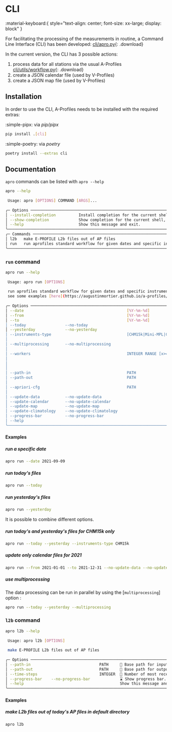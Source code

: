 # CLI

:material-keyboard:{ style="text-align: center; font-size: xx-large; display: block" }

For facilitating the processing of the measurements in routine, a
Command Line Interface (CLI) has been developed:
[cli/apro.py](cli/apro.py){: .download}

In the current version, the CLI has 3 possible actions:

1.  process data for all stations via the usual A-Profiles [cli/utils/workflow.py](cli/utils/workflow.py){: .download}
2.  create a JSON calendar file (used by V-Profiles)
3.  create a JSON map file (used by V-Profiles)

## Installation

In order to use the CLI, A-Profiles needs to be installed with the
required extras:

:simple-pipx: via *pip/pipx*

``` bash
pip install .[cli]
```

:simple-poetry: via *poetry*

``` bash
poetry install --extras cli
```

## Documentation

`apro` commands can be listed with `apro --help`

``` bash
apro --help
                                                                                                                                     
 Usage: apro [OPTIONS] COMMAND [ARGS]...                                                                                             
                                                                                                                                     
╭─ Options ─────────────────────────────────────────────────────────────────────────────────────────────────────────────────────────╮
│ --install-completion          Install completion for the current shell.                                                           │
│ --show-completion             Show completion for the current shell, to copy it or customize the installation.                    │
│ --help                        Show this message and exit.                                                                         │
╰───────────────────────────────────────────────────────────────────────────────────────────────────────────────────────────────────╯
╭─ Commands ────────────────────────────────────────────────────────────────────────────────────────────────────────────────────────╮
│ l2b   make E-PROFILE L2b files out of AP files                                                                                    │
│ run   run aprofiles standard workflow for given dates and specific instruments types                                              │
╰───────────────────────────────────────────────────────────────────────────────────────────────────────────────────────────────────╯
```


### `run` command

``` bash
apro run --help
                                                                                                                                     
 Usage: apro run [OPTIONS]                                                                                                           
                                                                                                                                     
 run aprofiles standard workflow for given dates and specific instruments types                                                      
 see some examples [here](https://augustinmortier.github.io/a-profiles/cli/)                                                         
                                                                                                                                     
╭─ Options ─────────────────────────────────────────────────────────────────────────────────────────────────────────────────────────╮
│ --date                                             [%Y-%m-%d]              📅 Processing date.                                    │
│ --from                                             [%Y-%m-%d]              📅 Initial date. [default: None]                       │
│ --to                                               [%Y-%m-%d]              📅 Ending date. [default: (Today's date)]              │
│ --today                 --no-today                                         🕑 Process today's data. [default: no-today]           │
│ --yesterday             --no-yesterday                                     🕙 Process yesterday's data. [default: no-yesterday]   │
│ --instruments-type                                 [CHM15k|Mini-MPL|CL61]  📗 List of specific instruments to be processed.       │
│                                                                            [default: CHM15k, Mini-MPL]                            │
│ --multiprocessing       --no-multiprocessing                               🚀 Use multiprocessing mode.                           │
│                                                                            [default: no-multiprocessing]                          │
│ --workers                                          INTEGER RANGE [x>=1]    👷 Number of workers (NSLOTS, if multiprocessing mode  │
│                                                                            is enabled).                                           │
│                                                                            [env var: NSLOTS]                                      │
│                                                                            [default: 2]                                           │
│ --path-in                                          PATH                    📂 Base path for input data. [default: data/e-profile] │
│ --path-out                                         PATH                    📂 Base path for output data.                          │
│                                                                            [default: data/v-profiles]                             │
│ --apriori-cfg                                      PATH                    📂 Base path for a priori config file.                 │
│                                                                            [default: config]                                      │
│ --update-data           --no-update-data                                   📈 Update data. [default: update-data]                 │
│ --update-calendar       --no-update-calendar                               🗓️ Update calendar. [default: update-calendar]          │
│ --update-map            --no-update-map                                    🗺️ Update map. [default: update-map]                    │
│ --update-climatology    --no-update-climatology                            ↪️ Update climatology. [default: update-climatology]    │
│ --progress-bar          --no-progress-bar                                  ⌛ Show progress bar. [default: progress-bar]          │
│ --help                                                                     Show this message and exit.                            │
╰───────────────────────────────────────────────────────────────────────────────────────────────────────────────────────────────────╯
```

#### Examples

##### run a specific date

``` bash
apro run --date 2021-09-09
```

##### run today\'s files

``` bash
apro run --today
```

##### run yesterday\'s files

``` bash
apro run --yesterday
```

It is possible to combine different options.

##### run today\'s and yesterday\'s files for CHM15k only

``` bash
apro run --today --yesterday --instruments-type CHM15k
```

##### update only calendar files for 2021

``` bash
apro run --from 2021-01-01 --to 2021-12-31 --no-update-data --no-update-map
```

##### use multiprocessing

The data processing can be run in parallel by using the
[`multiprocessing`] option :
``` bash
apro run --today --yesterday --multiprocessing
```


### `l2b` command

``` bash
apro l2b --help
                                                                                                                                     
 Usage: apro l2b [OPTIONS]                                                                                                           
                                                                                                                                     
 make E-PROFILE L2b files out of AP files                                                                                            
                                                                                                                                     
╭─ Options ─────────────────────────────────────────────────────────────────────────────────────────────────────────────────────────╮
│ --path-in                              PATH     📂 Base path for input data. [default: data/v-profiles]                           │
│ --path-out                             PATH     📂 Base path for output data. [default: data/l2b]                                 │
│ --time-steps                           INTEGER  🔂 Number of most recent time steps to be processed. [default: 12]                │
│ --progress-bar    --no-progress-bar             ⌛ Show progress bar. [default: progress-bar]                                     │
│ --help                                          Show this message and exit.                                                       │
╰───────────────────────────────────────────────────────────────────────────────────────────────────────────────────────────────────╯
```

#### Examples

##### make L2b files out of today's AP files in default directory

```bash
apro l2b 
```